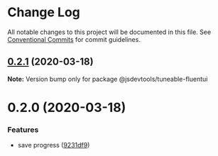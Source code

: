 # Change Log

All notable changes to this project will be documented in this file.
See [Conventional Commits](https://conventionalcommits.org) for commit guidelines.

## [0.2.1](https://github.com/jsdevtools/jsdevtools/compare/@jsdevtools/tuneable-fluentui@0.2.0...@jsdevtools/tuneable-fluentui@0.2.1) (2020-03-18)

**Note:** Version bump only for package @jsdevtools/tuneable-fluentui





# 0.2.0 (2020-03-18)


### Features

* save progress ([9231df9](https://github.com/jsdevtools/jsdevtools/commit/9231df9db0c049923527597ec514815d5f61a342))
